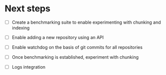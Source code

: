 # Next steps
- [ ] Create a benchmarking suite to enable experimenting with chunking and indexing
- [ ] Enable adding a new repository using an API
- [ ] Enable watchdog on the basis of git commits for all repositories
- [ ] Once benchmarking is established, experiment with chunking
- [ ] Logs integration

